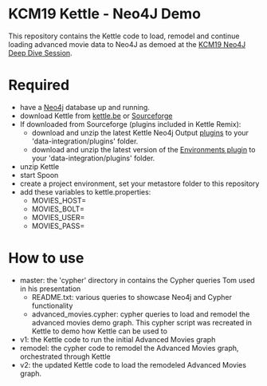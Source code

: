 # KCM19 Kettle - Neo4J Demo
This repository contains the Kettle code to load, remodel and continue loading advanced movie data to Neo4J as demoed at the [KCM19 Neo4J Deep Dive Session](https://www.know-bi.be/kcm19-deep-dive-sessions#neo4j). 

# Required 
* have a [Neo4j](https://www.neo4j.com) database up and running. 
* download Kettle from [kettle.be](http://remix.kettle.be) or [Sourceforge](https://sourceforge.net/projects/pentaho/files/Pentaho%208.3/client-tools/pdi-ce-8.3.0.0-371.zip/download)
* If downloaded from Sourceforge (plugins included in Kettle Remix): 
    * download and unzip the latest Kettle Neo4j Output [plugins](https://github.com/knowbi/knowbi-pentaho-pdi-neo4j-output/releases) to your 'data-integration/plugins' folder. 
    * download and unzip the latest version of the [Environments plugin](https://github.com/mattcasters/kettle-environment) to your 'data-integration/plugins' folder. 
* unzip Kettle
* start Spoon
* create a project environment, set your metastore folder to this repository
* add these variables to kettle.properties:
    * MOVIES_HOST=<your Neo4j host>
    * MOVIES_BOLT=<your Neo4j Bolt port>
    * MOVIES_USER=<your Neo4j username>
    * MOVIES_PASS=<your Neo4j password>

# How to use
* master: the 'cypher' directory in contains the Cypher queries Tom used in his presentation
    * README.txt: various queries to showcase Neo4j and Cypher functionality
    * advanced_movies.cypher: cypher queries to load and remodel the advanced movies demo graph. This cypher script was recreated in Kettle to demo how Kettle can be used to 
* v1: the Kettle code to run the initial Advanced Movies graph
* remodel: the cypher code to remodel the Advanced Movies graph, orchestrated through Kettle
* v2: the updated Kettle code to load the remodeled Advanced Movies graph. 
